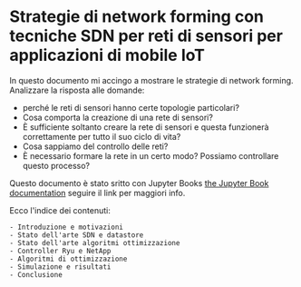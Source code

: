 # Strategie di network forming con tecniche SDN per reti di sensori per applicazioni di mobile IoT

In questo documento mi accingo a mostrare le strategie di network forming. Analizzare la risposta alle domande: 
* perché le reti di sensori hanno certe topologie particolari?
* Cosa comporta la creazione di una rete di sensori?
* È sufficiente soltanto creare la rete di sensori e questa funzionerà correttamente per tutto il suo ciclo di vita?
* Cosa sappiamo del controllo delle reti? 
* È necessario formare la rete in un certo modo? Possiamo controllare questo processo?

Questo documento è stato sritto con Jupyter Books [the Jupyter Book documentation](https://jupyterbook.org) seguire il link per maggiori info.

Ecco l'indice dei contenuti:

```{tableofcontents}
- Introduzione e motivazioni
- Stato dell'arte SDN e datastore
- Stato dell'arte algoritmi ottimizzazione
- Controller Ryu e NetApp
- Algoritmi di ottimizzazione
- Simulazione e risultati
- Conclusione
```
